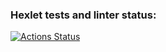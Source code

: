 ### Hexlet tests and linter status:
[![Actions Status](https://github.com/QTanyaA/frontend-project-44/workflows/hexlet-check/badge.svg)](https://github.com/QTanyaA/frontend-project-44/actions)